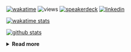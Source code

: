 [![wakatime](https://wakatime.com/badge/user/ddf27f94-292a-4343-b7eb-1143a4c6cf87.svg)](https://wakatime.com/@ddf27f94-292a-4343-b7eb-1143a4c6cf87)
![views](https://komarev.com/ghpvc/?username=chck&color=blueviolet)
[![speakerdeck](https://img.shields.io/badge/Speaker_Deck-chck-8a2be2?style=flat-square&logo=speaker-deck)](https://speakerdeck.com/chck)
[![linkedin](https://img.shields.io/badge/LinkedIn-chck-8a2be2?style=flat-square&logo=linkedin)](https://www.linkedin.com/in/chck/)

[![wakatime stats](https://github-readme-stats-nine-umber-51.vercel.app/api/wakatime?username=chck&layout=compact&count_private=true&hide_title=true&hide=Other&theme=buefy&langs_count=14)](https://wakatime.com/@chck?rank=me)

[![github stats](https://github-readme-stats-nine-umber-51.vercel.app/api?username=chck&count_private=true&show_icons=true&hide_title=true&theme=buefy)](https://github.com/anuraghazra/github-readme-stats)

<details>
  <summary><b>Read more</b></summary>
  <br>

  <!--START_SECTION:waka-->
**🐱 My GitHub Data** 

> 📦 132.9 kB Used in GitHub's Storage 
 > 
> 🏆 748 Contributions in the Year 2025
 > 
> 💼 Opted to Hire
 > 
> 📜 133 Public Repositories 
 > 
> 🔑 24 Private Repositories 
 > 
**I'm a Night 🦉** 

```text
🌞 Morning                1681 commits        █████░░░░░░░░░░░░░░░░░░░░   19.10 % 
🌆 Daytime                2605 commits        ███████░░░░░░░░░░░░░░░░░░   29.60 % 
🌃 Evening                2373 commits        ███████░░░░░░░░░░░░░░░░░░   26.96 % 
🌙 Night                  2143 commits        ██████░░░░░░░░░░░░░░░░░░░   24.35 % 
```
📅 **I'm Most Productive on Thursday** 

```text
Monday                   1483 commits        ████░░░░░░░░░░░░░░░░░░░░░   16.85 % 
Tuesday                  1521 commits        ████░░░░░░░░░░░░░░░░░░░░░   17.28 % 
Wednesday                1706 commits        █████░░░░░░░░░░░░░░░░░░░░   19.38 % 
Thursday                 1895 commits        █████░░░░░░░░░░░░░░░░░░░░   21.53 % 
Friday                   949 commits         ███░░░░░░░░░░░░░░░░░░░░░░   10.78 % 
Saturday                 525 commits         █░░░░░░░░░░░░░░░░░░░░░░░░   05.96 % 
Sunday                   723 commits         ██░░░░░░░░░░░░░░░░░░░░░░░   08.21 % 
```


📊 **This Week I Spent My Time On** 

```text
💬 Programming Languages: 
Other                    20 hrs 11 mins      ███████████████░░░░░░░░░░   61.59 % 
Python                   5 hrs 55 mins       █████░░░░░░░░░░░░░░░░░░░░   18.09 % 
Rust                     1 hr 36 mins        █░░░░░░░░░░░░░░░░░░░░░░░░   04.89 % 
Markdown                 1 hr 8 mins         █░░░░░░░░░░░░░░░░░░░░░░░░   03.50 % 
YAML                     1 hr                █░░░░░░░░░░░░░░░░░░░░░░░░   03.09 % 

🔥 Editors: 
Chrome                   25 hrs 47 mins      ████████████████████░░░░░   78.64 % 
PyCharm                  4 hrs 52 mins       ████░░░░░░░░░░░░░░░░░░░░░   14.87 % 
RustRover                1 hr 16 mins        █░░░░░░░░░░░░░░░░░░░░░░░░   03.89 % 
Neovim                   34 mins             ░░░░░░░░░░░░░░░░░░░░░░░░░   01.75 % 
Obsidian                 12 mins             ░░░░░░░░░░░░░░░░░░░░░░░░░   00.65 % 
```

**I Mostly Code in Python** 

```text
Python                   47 repos            ████████░░░░░░░░░░░░░░░░░   33.57 % 
Jupyter Notebook         19 repos            ███░░░░░░░░░░░░░░░░░░░░░░   13.57 % 
Ruby                     11 repos            ██░░░░░░░░░░░░░░░░░░░░░░░   07.86 % 
HCL                      6 repos             █░░░░░░░░░░░░░░░░░░░░░░░░   04.29 % 
TypeScript               6 repos             █░░░░░░░░░░░░░░░░░░░░░░░░   04.29 % 
```



**Timeline**

![Lines of Code chart](https://raw.githubusercontent.com/chck/chck/main/assets/bar_graph.png)


 Last Updated on 2025-08-30 02:00 UTC
<!--END_SECTION:waka-->
</details>

